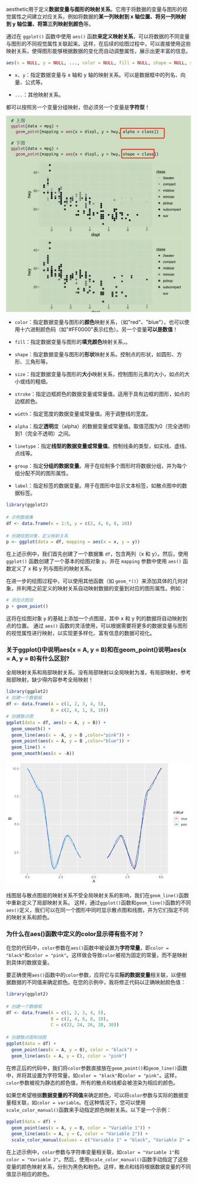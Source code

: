 aesthetic用于定义**数据变量与图形的映射关系**。它用于将数据的变量与图形的视觉属性之间建立对应关系，例如将数据的**某一列映射到 x 轴位置、将另一列映射到 y 轴位置、将第三列映射到颜色**等。

通过在 `ggplot()` 函数中使用 `aes()` 函数**来定义映射关系**，可以将数据的不同变量与图形的不同视觉属性关联起来。这样，在后续的绘图过程中，可以直接使用这些映射关系，使得图形能够根据数据的变化而自动调整属性，展示出更丰富的信息。

```R
aes(x = NULL, y = NULL, ..., color = NULL, fill = NULL, shape = NULL, size = NULL, alpha = NULL)
```

- `x`、`y`：指定数据变量与 x 轴和 y 轴的映射关系。可以是数据框中的列名、向量、公式等。

- `...`：其他映射关系。

都可以按照另一个变量分组映射，但必须另一个变量是**字符型**！

![Pasted image 20231024195533](attachments/Pasted%20image%2020231024195533.png)

- `color`：指定数据变量与图形的**颜色**映射关系，（如"red"、"blue"），也可以使用十六进制颜色码（如"#FF0000"表示红色）。另一个变量**可以是数值**！

- `fill`：指定数据变量与图形的**填充颜色**映射关系，。

- `shape`：指定数据变量与图形的**形状**映射关系。控制点的形状，如圆形、方形、三角形等。

- `size`：指定数据变量与图形的**大小**映射关系，控制图形元素的大小，如点的大小或线的粗细。

- `stroke`：指定边框颜色的数据变量或常量值。适用于具有边框的图形，如点的边框颜色。

- `width`：指定宽度的数据变量或常量值。用于调整线的宽度。

- `alpha`：指定**透明**度（alpha）的数据变量或常量值。取值范围为0（完全透明）到1（完全不透明）之间。

- `linetype`：指定**线型的数据变量或常量值**。控制线条的类型，如实线、虚线、点线等。

- `group`：指定**分组的数据变量**。用于在绘制多个图形时将数据分组，并为每个组分配不同的图形属性。

- `label`：指定标签的数据变量。用于在图形中显示文本标签，如散点图中的数据标签。

```R
library(ggplot2)

# 示例数据集
df <- data.frame(x = 1:5, y = c(2, 4, 6, 8, 10))

# 创建绘图对象，定义映射关系
p <- ggplot(data = df, mapping = aes(x = x, y = y))
```

在上述示例中，我们首先创建了一个数据集 `df`，包含两列（x 和 y）。然后，使用 `ggplot()` 函数创建了一个基本的绘图对象 `p`，并在 `mapping` 参数中使用 `aes()` 函数定义了 x 和 y 列与图形的映射关系。


在进一步的绘图过程中，可以使用其他函数（如 `geom_*()`）来添加具体的几何对象，并利用之前定义的映射关系自动映射数据的变量到对应的图形属性。例如：

```R
# 添加点图层
p + geom_point()
```

这将在绘图对象 `p` 的基础上添加一个点图层，其中 x 和 y 列的数据将自动映射到点的位置。
通过 `aes()` 函数的灵活使用，可以根据需要将更多的数据变量与图形的视觉属性进行映射，以实现更多样化、富有信息的数据可视化。

### 关于ggplot()中说明aes(x = A, y = B)和在geom_point()说明aes(x = A, y = B)有什么区别?
全局映射关系和局部映射关系。没有局部映射以全局映射为准，有局部映射，参考局部映射，缺少得内容参考全局映射！

```R
library(ggplot2)
# 创建一个数据框
df <- data.frame(A = c(1, 2, 3, 4, 5),
                 B = c(2, 4, 1, 8, 10))
# 创建散点图
ggplot(data = df, aes(x = A, y = B)) +
  geom_smooth() +
  geom_line(aes(x = -A, y = B ,color="pink")) +
  geom_point(aes(x = A, y = B ,color="blue")) +
  geom_line() +
  geom_smooth(aes(x = -A))
```
![Pasted image 20231005115603](attachments/Pasted%20image%2020231005115603.png)

线图层与散点图层的映射关系不受全局映射关系的影响，我们在`geom_line()`函数中重新定义了局部映射关系。
这样，通过`ggplot()`函数和`geom_line()`函数的不同`aes()`定义，我们可以在同一个图形中同时显示散点图和线图，并为它们指定不同的映射关系和颜色。

### 为什么在aes()函数中定义的color显示得有些不对？
在您的代码中，`color`参数在`aes()`函数中被设置为**字符常量**，即`color = "black"`和`color = "pink"`。这样做会导致`color`被视为固定的常量，而不是映射到具体的数据变量。

要正确使用`aes()`函数中的`color`参数，应将它与实**际的数据变量**相关联，以便根据数据的不同值来确定颜色。在您的示例中，我将修正代码以正确映射颜色值：

```R
library(ggplot2)

# 创建一个数据框
df <- data.frame(A = c(1, 2, 3, 4, 5),
                 B = c(2, 4, 6, 8, 10),
                 C = c(22, 24, 26, 28, 30))

# 创建散点图和线图
ggplot(data = df) +
  geom_point(aes(x = A, y = B), color = "black") +
  geom_line(aes(x = A, y = C), color = "pink")
```

在修正后的代码中，我们将`color`参数直接放在`geom_point()`和`geom_line()`函数中，并将其设置为字符常量，如`color = "black"`和`color = "pink"`。这样，`color`参数被视为静态的颜色值，所有的散点和线都会被渲染为相应的颜色。

如果您希望根据**数据变量的不同值**来确定颜色，可以将`color`参数与实际的数据变量相关联，如`color = variable`。在这种情况下，您可以使用`scale_color_manual()`函数来手动指定颜色映射关系。以下是一个示例：
```R
ggplot(data = df) +
  geom_point(aes(x = A, y = B, color = "Variable 1")) +
  geom_line(aes(x = A, y = C, color = "Variable 2")) +
  scale_color_manual(values = c("Variable 1" = "black", "Variable 2" = "pink"))
```

在上述示例中，`color`参数与字符串变量相关联，如`color = "Variable 1"`和`color = "Variable 2"`。然后，使用`scale_color_manual()`函数手动指定了这些变量的颜色映射关系，分别为黑色和粉色。这样，散点和线将根据数据变量的不同值显示相应的颜色。
